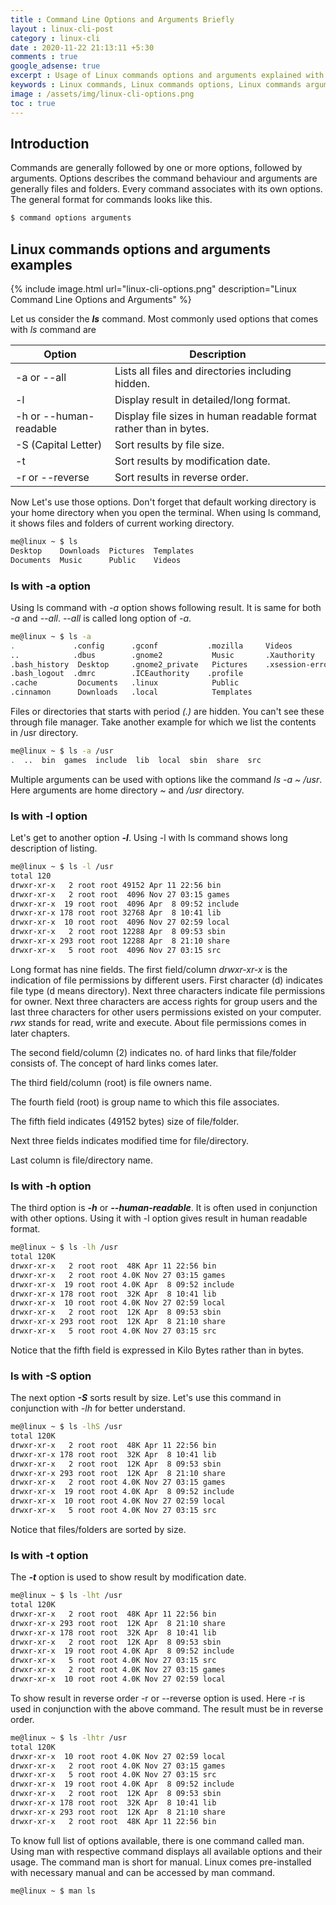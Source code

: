 ```yaml
---
title : Command Line Options and Arguments Briefly
layout : linux-cli-post
category : linux-cli
date : 2020-11-22 21:13:11 +5:30
comments : true
google_adsense: true
excerpt : Usage of Linux commands options and arguments explained with examples.
keywords : Linux commands, Linux commands options, Linux commands arguments with examples
image : /assets/img/linux-cli-options.png
toc : true
---
```

## Introduction

Commands are generally followed by one or more options, followed by arguments. Options describes the command behaviour and arguments are generally files and folders. Every command associates with its own options. The general format for commands looks like this.

```bash
$ command options arguments
```

## Linux commands options and arguments examples

{% include image.html url="linux-cli-options.png" description="Linux Command Line Options and Arguments" %}

Let us consider the ***ls*** command. Most commonly used options that comes with *ls* command are

|Option|Description|
|------|-----------|
|-a or --all	| Lists all files and directories including hidden.|
|-l | Display result in detailed/long format.|
| -h or --human-readable | Display file sizes in human readable format rather than in bytes.|
|-S (Capital Letter)| Sort results by file size.|
|-t | Sort results by modification date.|
|-r or --reverse| Sort results in reverse order.|

Now Let's use those options. Don't forget that default working directory is your home directory when you open the terminal. When using ls command, it shows files and folders of current working directory.

```bash
me@linux ~ $ ls
Desktop    Downloads  Pictures  Templates
Documents  Music      Public    Videos
```
### ls with -a option

Using ls command with *-a* option shows following result. It is same for both *-a* and *--all*. *--all* is called long option of *-a*.
```bash
me@linux ~ $ ls -a
.             .config      .gconf           .mozilla     Videos
..            .dbus        .gnome2           Music       .Xauthority
.bash_history  Desktop     .gnome2_private   Pictures    .xsession-errors
.bash_logout  .dmrc        .ICEauthority    .profile
.cache         Documents   .linux            Public
.cinnamon      Downloads   .local            Templates
```
Files or directories that starts with period *(.)* are hidden. You can't see these through file manager. Take another example for which we list the contents in /usr directory.

```bash
me@linux ~ $ ls -a /usr
.  ..  bin  games  include  lib  local  sbin  share  src
```
Multiple arguments can be used with options like the command *ls -a ~ /usr*. Here arguments are home directory *~* and */usr* directory.

### ls with -l option

Let's get to another option ***-l***. Using -l with ls command shows long description of listing.

```bash
me@linux ~ $ ls -l /usr
total 120
drwxr-xr-x   2 root root 49152 Apr 11 22:56 bin
drwxr-xr-x   2 root root  4096 Nov 27 03:15 games
drwxr-xr-x  19 root root  4096 Apr  8 09:52 include
drwxr-xr-x 178 root root 32768 Apr  8 10:41 lib
drwxr-xr-x  10 root root  4096 Nov 27 02:59 local
drwxr-xr-x   2 root root 12288 Apr  8 09:53 sbin
drwxr-xr-x 293 root root 12288 Apr  8 21:10 share
drwxr-xr-x   5 root root  4096 Nov 27 03:15 src
```
Long format has nine fields. The first field/column *drwxr-xr-x* is the indication of file permissions by different users. First character (d) indicates file type (d means directory). Next three characters indicate file permissions for owner. Next three characters are access rights for group users and the last three characters for other users permissions existed on your computer. *rwx* stands for read, write and execute. About file permissions comes in later chapters.

The second field/column (2) indicates no. of hard links that file/folder consists of. The concept of hard links comes later.

The third field/column (root) is file owners name.

The fourth field (root) is group name to which this file associates.

The fifth field indicates (49152 bytes) size of file/folder.

Next three fields indicates modified time for file/directory.

Last column is file/directory name.

### ls with -h option
The third option is ***-h*** or ***--human-readable***. It is often used in conjunction with other options. Using it with -l option gives result in human readable format.

```bash
me@linux ~ $ ls -lh /usr
total 120K
drwxr-xr-x   2 root root  48K Apr 11 22:56 bin
drwxr-xr-x   2 root root 4.0K Nov 27 03:15 games
drwxr-xr-x  19 root root 4.0K Apr  8 09:52 include
drwxr-xr-x 178 root root  32K Apr  8 10:41 lib
drwxr-xr-x  10 root root 4.0K Nov 27 02:59 local
drwxr-xr-x   2 root root  12K Apr  8 09:53 sbin
drwxr-xr-x 293 root root  12K Apr  8 21:10 share
drwxr-xr-x   5 root root 4.0K Nov 27 03:15 src
```
Notice that the fifth field is expressed in Kilo Bytes rather than in bytes.

### ls with -S option
The next option ***-S*** sorts result by size. Let's use this command in conjunction with *-lh* for better understand.

```bash
me@linux ~ $ ls -lhS /usr
total 120K
drwxr-xr-x   2 root root  48K Apr 11 22:56 bin
drwxr-xr-x 178 root root  32K Apr  8 10:41 lib
drwxr-xr-x   2 root root  12K Apr  8 09:53 sbin
drwxr-xr-x 293 root root  12K Apr  8 21:10 share
drwxr-xr-x   2 root root 4.0K Nov 27 03:15 games
drwxr-xr-x  19 root root 4.0K Apr  8 09:52 include
drwxr-xr-x  10 root root 4.0K Nov 27 02:59 local
drwxr-xr-x   5 root root 4.0K Nov 27 03:15 src
```
Notice that files/folders are sorted by size.

### ls with -t option
The ***-t*** option is used to show result by modification date.

```bash
me@linux ~ $ ls -lht /usr
total 120K
drwxr-xr-x   2 root root  48K Apr 11 22:56 bin
drwxr-xr-x 293 root root  12K Apr  8 21:10 share
drwxr-xr-x 178 root root  32K Apr  8 10:41 lib
drwxr-xr-x   2 root root  12K Apr  8 09:53 sbin
drwxr-xr-x  19 root root 4.0K Apr  8 09:52 include
drwxr-xr-x   5 root root 4.0K Nov 27 03:15 src
drwxr-xr-x   2 root root 4.0K Nov 27 03:15 games
drwxr-xr-x  10 root root 4.0K Nov 27 02:59 local
```
To show result in reverse order -r or --reverse option is used. Here -r is used in conjunction with the above command. The result must be in reverse order.

```bash
me@linux ~ $ ls -lhtr /usr
total 120K
drwxr-xr-x  10 root root 4.0K Nov 27 02:59 local
drwxr-xr-x   2 root root 4.0K Nov 27 03:15 games
drwxr-xr-x   5 root root 4.0K Nov 27 03:15 src
drwxr-xr-x  19 root root 4.0K Apr  8 09:52 include
drwxr-xr-x   2 root root  12K Apr  8 09:53 sbin
drwxr-xr-x 178 root root  32K Apr  8 10:41 lib
drwxr-xr-x 293 root root  12K Apr  8 21:10 share
drwxr-xr-x   2 root root  48K Apr 11 22:56 bin
```
To know full list of options available, there is one command called man. Using man with respective command displays all available options and their usage. The command man is short for manual. Linux comes pre-installed with necessary manual and can be accessed by man command.

```bash
me@linux ~ $ man ls
```
